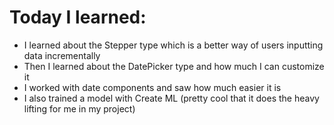# Today I learned:

- I learned about the Stepper type which is a better way of users inputting data incrementally
- Then I learned about the DatePicker type and how much I can customize it
- I worked with date components and saw how much easier it is
- I also trained a model with Create ML (pretty cool that it does the heavy lifting for me in my project)